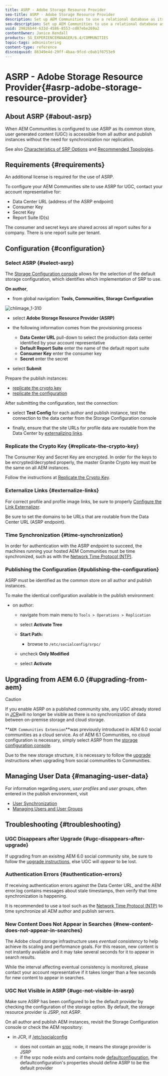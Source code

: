 ```yaml
---
title: ASRP - Adobe Storage Resource Provider
seo-title: ASRP - Adobe Storage Resource Provider
description: Set up AEM Communities to use a relational database as its common store
seo-description: Set up AEM Communities to use a relational database as its common store
uuid: 29826b44-633d-4586-8553-cd87ebe269a2
contentOwner: Janice Kendall
products: SG_EXPERIENCEMANAGER/6.4/COMMUNITIES
topic-tags: administering
content-type: reference
discoiquuid: 86349e4d-29ff-4baa-9fcd-c0ab1f0753e9
---
```


# ASRP - Adobe Storage Resource Provider{#asrp-adobe-storage-resource-provider}

## About ASRP {#about-asrp}

When AEM Communities is configured to use ASRP as its common store, user generated content (UGC) is accessible from all author and publish instances without the need for synchronization nor replication.

See also [Characteristics of SRP Options](/help/communities/working-with-srp.md#characteristics-of-srp-options) and [Recommended Topologies](/help/communities/topologies.md).

## Requirements {#requirements}

An additional license is required for the use of ASRP.

To configure your AEM Communities site to use ASRP for UGC, contact your account representative for:

* Data Center URL (address of the ASRP endpoint)
* Consumer Key
* Secret Key
* Report Suite ID(s)

The consumer and secret keys are shared across all report suites for a company. There is one report suite per tenant.

## Configuration {#configuration}

### Select ASRP {#select-asrp}

The [Storage Configuration console](/help/communities/srp-config.md) allows for the selection of the default storage configuration, which identifies which implementation of SRP to use.

**On author**,

* from global navigation: **Tools, Communities, Storage Configuration**

![chlimage_1-310](assets/chlimage_1-310.png)

* select **Adobe Storage Resource Provider (ASRP)**
* the following information comes from the provisioning process

    * **Data Center URL** 
      pull-down to select the production data center identified by your account representative
    * **Default Report Suite** 
      enter the name of the default report suite
    * **Consumer Key** 
      enter the consumer key
    * **Secret** 
      enter the secret

* select **Submit**

Prepare the publish instances:

* [replicate the crypto key](#replicate-the-crypto-key)
* [replicate the configuration](#publishing-the-configuration)

After submitting the configuration, test the connection:

* select **Test Config** 
  for each author and publish instance, test the connection to the data center from the Storage Configuration console

* finally, ensure that the site URLs for profile data are routable from the Data Center by [externalizing links](#externalize-links).

### Replicate the Crypto Key {#replicate-the-crypto-key}

The Consumer Key and Secret Key are encrypted. In order for the keys to be encrypted/decrypted properly, the master Granite Crypto key must be the same on all AEM instances.

Follow the instructions at [Replicate the Crypto Key](/help/communities/deploy-communities.md#replicate-the-crypto-key).

### Externalize Links {#externalize-links}

For correct profile and profile image links, be sure to properly [Configure the Link Externalizer](/help/sites-developing/externalizer.md).

Be sure to set the domains to be URLs that are routable from the Data Center URL (ASRP endpoint).

### Time Synchronization {#time-synchronization}

In order for authentication with the ASRP endpoint to succeed, the machines running your hosted AEM Communities must be time synchronized, such as with the [Network Time Protocol (NTP)](https://www.ntp.org/).

### Publishing the Configuration {#publishing-the-configuration}

ASRP must be identified as the common store on all author and publish instances.

To make the identical configuration available in the publish environment:

* on author:

    * navigate from main menu to `Tools > Operations > Replication`
    * select **Activate Tree**
    * **Start Path:**

        * browse to `/etc/socialconfig/srpc/`

    * uncheck **Only Modified**
    * select **Activate**

## Upgrading from AEM 6.0 {#upgrading-from-aem}

>[!CAUTION]
>
>If you enable ASRP on a published community site, any UGC already stored in [JCR](/help/communities/jsrp.md)will no longer be visible as there is no synchronization of data between on-premise storage and cloud storage.

**`AEM Communities Extension`**was previously introduced in AEM 6.0 social communities as a cloud service. As of AEM 6.1 Communities, no cloud configuration is necessary, simply select ASRP from the [storage configuration console](/help/communities/srp-config.md).

Due to the new storage structure, it is necessary to follow the [upgrade](/help/communities/upgrade.md#adobe-cloud-storage) instructions when upgrading from social communities to Communities.

## Managing User Data {#managing-user-data}

For information regarding *users*, *user profiles* and *user groups*, often entered in the publish environment, visit

* [User Synchronization](/help/communities/sync.md)
* [Managing Users and User Groups](/help/communities/users.md)

## Troubleshooting {#troubleshooting}

### UGC Disappears after Upgrade {#ugc-disappears-after-upgrade}

If upgrading from an exisitng AEM 6.0 social community site, be sure to follow the [upgrade instructions](/help/communities/upgrade.md#adobe-cloud-storage), else UGC will *appear* to be lost.

### Authentication Errors {#authentication-errors}

If receiving authentication errors against the Data Center URL, and the AEM error.log contains messages about stale timestamps, then verify that time synchronization is happening.

It is recommended to use a tool such as the [Network Time Protocol (NTP)](https://www.ntp.org/) to time synchronize all AEM author and publish servers.

### New Content Does Not Appear in Searches {#new-content-does-not-appear-in-searches}

The Adobe cloud storage infrastructure uses *eventual consistency* to help achieve its scaling and performance goals. For this reason, new content is not instantly available and it may take several seconds for it to appear in search results.

While the interval affecting eventual consistency is monitored, please contact your account representative if it takes longer than a few seconds for new content to appear in searches.

### UGC Not Visible in ASRP {#ugc-not-visible-in-asrp}

Make sure ASRP has been configured to be the default provider by checking the configuration of the storage option. By default, the storage resource provider is JSRP, not ASRP.

On all author and publish AEM instances, revisit the Storage Configuration console or check the AEM repository:

* in JCR, if [/etc/socialconfig](http://localhost:4502/crx/de/index.jsp#/etc/socialconfig/)

    * does not contain an [srpc](http://localhost:4502/crx/de/index.jsp#/etc/socialconfig/srpc) node, it means the storage provider is JSRP
    * if the srpc node exists and contains node [defaultconfiguration](http://localhost:4502/crx/de/index.jsp#/etc/socialconfig/srpc/defaultconfiguration), the defaultconfiguration's properties should define ASRP to be the default provider

